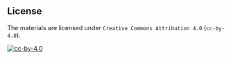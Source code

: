 ## License

The materials are licensed under `Creative Commons Attribution 4.0` (`cc-by-4.0`).

[![cc-by-4.0](https://licensebuttons.net/l/by/4.0/88x31.png "cc-by-4.0")](https://creativecommons.org/licenses/by/4.0/legalcode)